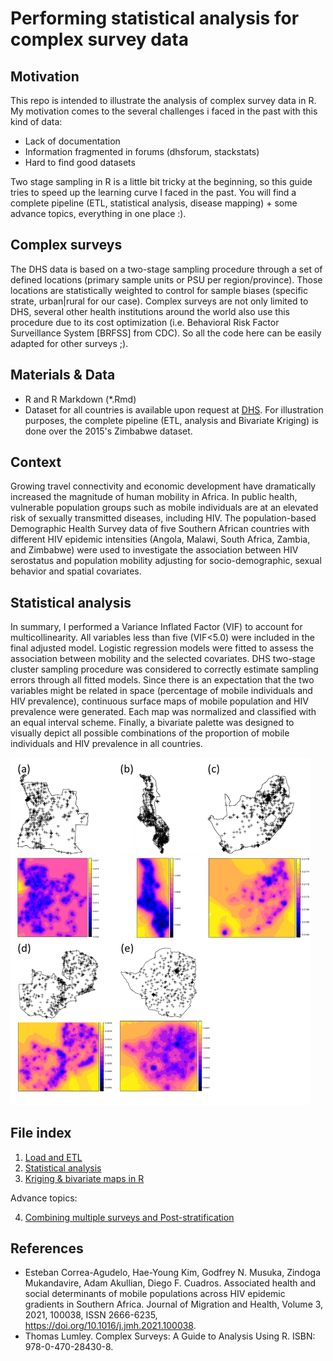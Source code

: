 # Performing statistical analysis for complex survey data

## Motivation

This repo is intended to illustrate the analysis of complex survey data in R. My motivation comes to the several challenges i faced in the past with this kind of data:

- Lack of documentation
- Information fragmented in forums (dhsforum, stackstats)
- Hard to find good datasets

Two stage sampling in R is a little bit tricky at the beginning, so this guide tries to speed up the learning curve I faced in the past. You will find a complete pipeline (ETL, statistical analysis, disease mapping) + some advance topics, everything in one place :).

## Complex surveys

The DHS data is based on a two-stage sampling procedure through a set of defined locations (primary sample units or PSU per region/province). Those locations are statistically weighted to control for sample biases (specific strate, urban|rural for our case). Complex surveys are not only limited to DHS, several other health institutions around the world also use this procedure due to its cost optimization (i.e. Behavioral Risk Factor Surveillance System [BRFSS] from CDC). So all the code here can be easily adapted for other surveys ;). 

## Materials & Data
- R and R Markdown (\*.Rmd)
- Dataset for all countries is available upon request at [DHS](https://dhsprogram.com/data/available-datasets.cfm). For illustration purposes, the complete pipeline (ETL, analysis and Bivariate Kriging) is done over the 2015's Zimbabwe dataset.

## Context

Growing travel connectivity and economic development have dramatically increased the magnitude of human mobility in Africa. In public health, vulnerable population groups such as mobile individuals are at an elevated risk of sexually transmitted diseases, including HIV. The population-based Demographic Health Survey data of five Southern African countries with different HIV epidemic intensities (Angola, Malawi, South Africa, Zambia, and Zimbabwe) were used to investigate the association between HIV serostatus and population mobility adjusting for socio-demographic, sexual behavior and spatial covariates. 

## Statistical analysis

In summary, I performed a Variance Inflated Factor (VIF) to account for multicollinearity. All variables less than five (VIF<5.0) were included in the final adjusted model. Logistic regression models were fitted to assess the association between mobility and the selected covariates. DHS two-stage cluster sampling procedure was considered to correctly estimate sampling errors through all fitted models. Since there is an expectation that the two variables might be related in space (percentage of mobile individuals and HIV prevalence), continuous surface maps of mobile population and HIV prevalence were generated. Each map was normalized and classified with an equal interval scheme. Finally, a bivariate palette was designed to visually depict all possible combinations of the proportion of mobile individuals and HIV prevalence in all countries.

<img src="img/3.2.png" width="480">

## File index

1. [Load and ETL](https://github.com/maurosc3ner/twostagesampling_playground/blob/main/unit1/01-load_datasets.md)
2. [Statistical analysis](https://github.com/maurosc3ner/twostagesampling_playground/blob/main/unit2/02-analysis.md)
3. [Kriging & bivariate maps in R](https://github.com/maurosc3ner/twostagesampling_playground/blob/main/unit3/03-kriging-bivariate.md)

Advance topics: 

4. [Combining multiple surveys and Post-stratification](https://github.com/maurosc3ner/twostagesampling_playground/blob/main/unit4/04-multipleDHS.md)

## References

- Esteban Correa-Agudelo, Hae-Young Kim, Godfrey N. Musuka, Zindoga Mukandavire, Adam Akullian, Diego F. Cuadros. Associated health and social determinants of mobile populations across HIV epidemic gradients in Southern Africa. Journal of Migration and Health, Volume 3, 2021, 100038, ISSN 2666-6235, https://doi.org/10.1016/j.jmh.2021.100038.
- Thomas Lumley. Complex Surveys: A Guide to Analysis Using R. ISBN: 978-0-470-28430-8. 
